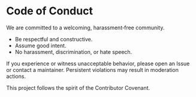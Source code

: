 # Code of Conduct

We are committed to a welcoming, harassment‑free community.

- Be respectful and constructive.
- Assume good intent.
- No harassment, discrimination, or hate speech.

If you experience or witness unacceptable behavior, please open an Issue or contact a maintainer. Persistent violations may result in moderation actions.

This project follows the spirit of the Contributor Covenant.
